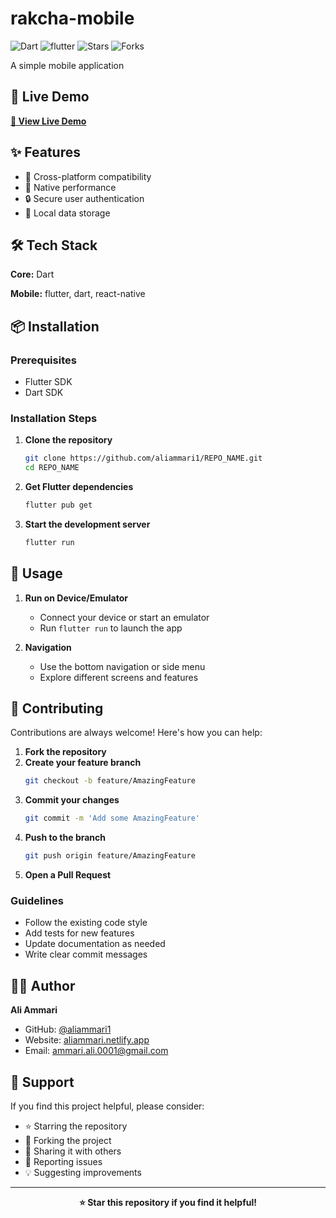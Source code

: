 # rakcha-mobile

![Dart](https://img.shields.io/badge/Dart-informational?style=flat&logo=dart&logoColor=white&color=blue) ![flutter](https://img.shields.io/badge/Flutter-informational?style=flat&logo=flutter&logoColor=white&color=02569B) ![Stars](https://img.shields.io/github/stars/aliammari1/rakcha-mobile?style=social) ![Forks](https://img.shields.io/github/forks/aliammari1/rakcha-mobile?style=social)

A simple mobile application

## 🚀 Live Demo

**[🔗 View Live Demo](https://rakcha.flutterflow.app)**

## ✨ Features

- 📱 Cross-platform compatibility
- 🎯 Native performance
- 🔒 Secure user authentication
- 💾 Local data storage


## 🛠️ Tech Stack

**Core:** Dart

**Mobile:** flutter, dart, react-native



## 📦 Installation

### Prerequisites

- Flutter SDK
- Dart SDK

### Installation Steps

1. **Clone the repository**
   ```bash
   git clone https://github.com/aliammari1/REPO_NAME.git
   cd REPO_NAME
   ```

2. **Get Flutter dependencies**
   ```bash
   flutter pub get
   ```

3. **Start the development server**
   ```bash
   flutter run
   ```



## 🚀 Usage

1. **Run on Device/Emulator**
   - Connect your device or start an emulator
   - Run `flutter run` to launch the app

2. **Navigation**
   - Use the bottom navigation or side menu
   - Explore different screens and features



## 🤝 Contributing

Contributions are always welcome! Here's how you can help:

1. **Fork the repository**
2. **Create your feature branch**
   ```bash
   git checkout -b feature/AmazingFeature
   ```
3. **Commit your changes**
   ```bash
   git commit -m 'Add some AmazingFeature'
   ```
4. **Push to the branch**
   ```bash
   git push origin feature/AmazingFeature
   ```
5. **Open a Pull Request**

### Guidelines

- Follow the existing code style
- Add tests for new features
- Update documentation as needed
- Write clear commit messages


## 👨‍💻 Author

**Ali Ammari**
- GitHub: [@aliammari1](https://github.com/aliammari1)
- Website: [aliammari.netlify.app](https://aliammari.netlify.app)
- Email: ammari.ali.0001@gmail.com

## 💖 Support

If you find this project helpful, please consider:
- ⭐ Starring the repository
- 🍴 Forking the project
- 📢 Sharing it with others
- 🐛 Reporting issues
- 💡 Suggesting improvements

---

<div align="center">
  <strong>⭐ Star this repository if you find it helpful!</strong>
</div>
